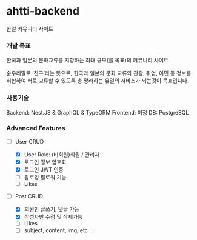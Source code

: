 # ahtti-backend

한일 커뮤니티 사이트

### 개발 목표

한국과 일본의 문화교류를 지향하는 최대 규모(를 목표)의 커뮤니티 사이트

순우리말로 ‘친구’라는 뜻으로, 한국과 일본의 문화 교류와 관광, 취업, 이민 등 정보를 취합하여 서로 교류할 수 있도록 총 망라하는 유일의 서비스가 되는것이 목표입니다.

### 사용기술

Backend: Nest.JS & GraphQL & TypeORM
Frontend: 미정
DB: PostgreSQL

### Advanced Features

- [ ] User CRUD

  - [x] User Role: (비회원)회원 / 관리자
  - [x] 로그인 정보 암호화
  - [x] 로그인 JWT 인증
  - [ ] 팔로잉 팔로워 기능
  - [ ] Likes

- [ ] Post CRUD
  - [x] 회원만 글쓰기, 댓글 가능
  - [x] 작성자만 수정 및 삭제가능
  - [ ] Likes
  - [ ] subject, content, img, etc ...
